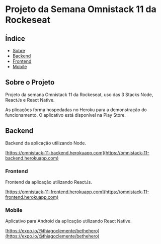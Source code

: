 # Projeto da Semana Omnistack 11 da Rockeseat

## Índice

- [Sobre](#about)
- [Backend](#backend)
- [Frontend](#frontend)
- [Mobile](#mobile)

## Sobre o Projeto <a name = "about"></a>

Projeto da semana Omnistack 11 da Rockeseat, uso das 3 Stacks Node, ReactJs e React Native.

As plicações forma hospedadas no Heroku para a demonstração do funcionamento. O aplicativo está disponível na Play Store.

## Backend <a name = "backend"></a>

Backend da aplicação utilizando Node.

[https://omnistack-11-backend.herokuapp.com](https://omnistack-11-backend.herokuapp.com)

### Frontend <a name = "frontend"></a>

Frontend da aplicação utilizando ReactJs.

[https://omnistack-11-frontend.herokuapp.com](https://omnistack-11-frontend.herokuapp.com)

### Mobile <a name = "mobile"></a>

Aplicativo para Android da aplicação utilizando React Native.

[https://expo.io/@thiagoclemente/bethehero](https://expo.io/@thiagoclemente/bethehero)

